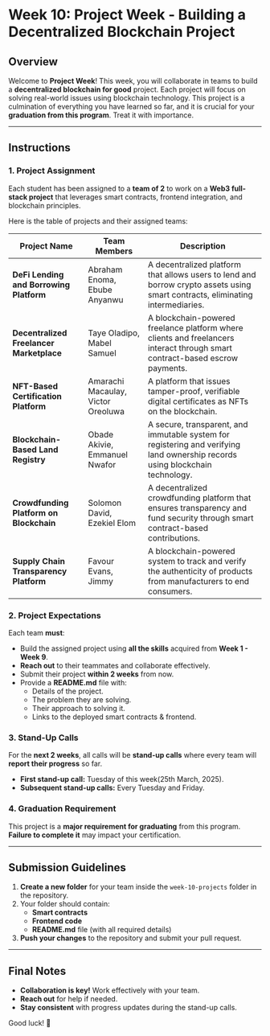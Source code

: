 # Week 10: Project Week - Building a Decentralized Blockchain Project

## Overview
Welcome to **Project Week**! This week, you will collaborate in teams to build a **decentralized blockchain for good** project. Each project will focus on solving real-world issues using blockchain technology. This project is a culmination of everything you have learned so far, and it is crucial for your **graduation from this program**. Treat it with importance.

---

## Instructions

### 1. **Project Assignment**
Each student has been assigned to a **team of 2** to work on a **Web3 full-stack project** that leverages smart contracts, frontend integration, and blockchain principles.

Here is the table of projects and their assigned teams:

| Project Name                          | Team Members           | Description |
|--------------------------------------|----------------------|-------------|
| **DeFi Lending and Borrowing Platform** | Abraham Enoma, Ebube Anyanwu | A decentralized platform that allows users to lend and borrow crypto assets using smart contracts, eliminating intermediaries. |
| **Decentralized Freelancer Marketplace** | Taye Oladipo, Mabel Samuel | A blockchain-powered freelance platform where clients and freelancers interact through smart contract-based escrow payments. |
| **NFT-Based Certification Platform** | Amarachi Macaulay, Victor Oreoluwa | A platform that issues tamper-proof, verifiable digital certificates as NFTs on the blockchain. |
| **Blockchain-Based Land Registry** | Obade Akivie, Emmanuel Nwafor | A secure, transparent, and immutable system for registering and verifying land ownership records using blockchain technology. |
| **Crowdfunding Platform on Blockchain** | Solomon David, Ezekiel Elom | A decentralized crowdfunding platform that ensures transparency and fund security through smart contract-based contributions. |
| **Supply Chain Transparency Platform** | Favour Evans, Jimmy | A blockchain-powered system to track and verify the authenticity of products from manufacturers to end consumers. |



### 2. **Project Expectations**
Each team **must**:
- Build the assigned project using **all the skills** acquired from **Week 1 - Week 9**.
- **Reach out** to their teammates and collaborate effectively.
- Submit their project **within 2 weeks** from now.
- Provide a **README.md** file with:
  - Details of the project.
  - The problem they are solving.
  - Their approach to solving it.
  - Links to the deployed smart contracts & frontend.

### 3. **Stand-Up Calls**
For the **next 2 weeks**, all calls will be **stand-up calls** where every team will **report their progress** so far.
- **First stand-up call:** Tuesday of this week(25th March, 2025).
- **Subsequent stand-up calls:** Every Tuesday and Friday.

### 4. **Graduation Requirement**
This project is a **major requirement for graduating** from this program. **Failure to complete it** may impact your certification.

---

## Submission Guidelines
1. **Create a new folder** for your team inside the `week-10-projects` folder in the repository.
2. Your folder should contain:
   - **Smart contracts**
   - **Frontend code**
   - **README.md** file (with all required details)
3. **Push your changes** to the repository and submit your pull request.

---

## Final Notes
- **Collaboration is key!** Work effectively with your team.
- **Reach out** for help if needed.
- **Stay consistent** with progress updates during the stand-up calls.

Good luck! 🚀
